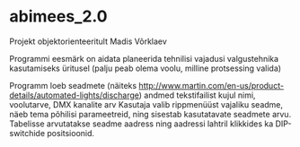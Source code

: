 # abimees_2.0
Projekt objektorienteeritult
Madis Võrklaev

Programmi eesmärk on aidata planeerida tehnilisi vajadusi valgustehnika kasutamiseks üritusel (palju peab olema voolu, milline protsessing valida)

Programm loeb seadmete (näiteks http://www.martin.com/en-us/product-details/automated-lights/discharge) andmed tekstifailist kujul nimi, voolutarve, DMX kanalite arv
Kasutaja valib rippmenüüst vajaliku seadme, näeb tema põhilisi parameetreid, ning sisestab kasutatavate seadmete arvu. Tabelisse arvutatakse seadme aadress ning aadressi lahtril klikkides ka DIP-switchide positsioonid.
